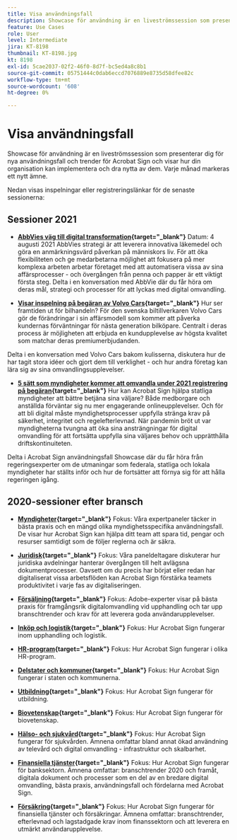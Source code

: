 ```yaml
---
title: Visa användningsfall
description: Showcase för användning är en liveströmssession som presenterar dig för nya användningsfall, trender i Acrobat Sign och visar hur din organisation kan implementera och dra nytta av dem
feature: Use Cases
role: User
level: Intermediate
jira: KT-8198
thumbnail: KT-8198.jpg
kt: 8198
exl-id: 5cae2037-02f2-46f0-8d7f-bc5ed4a8c8b1
source-git-commit: 05751444c0dab6eccd7076889e8735d58dfee82c
workflow-type: tm+mt
source-wordcount: '608'
ht-degree: 0%

---
```


# Visa användningsfall

Showcase för användning är en liveströmssession som presenterar dig för nya användningsfall och trender för Acrobat Sign och visar hur din organisation kan implementera och dra nytta av dem. Varje månad markeras ett nytt ämne.

Nedan visas inspelningar eller registreringslänkar för de senaste sessionerna:

## Sessioner 2021

* **[AbbVies väg till digital transformation](https://use-case-showcase-with-abbvie.joinus.adobeevents.com/){target="_blank"}**
Datum: 4 augusti 2021
AbbVies strategi är att leverera innovativa läkemedel och göra en anmärkningsvärd påverkan på människors liv. För att öka flexibiliteten och ge medarbetarna möjlighet att fokusera på mer komplexa arbeten arbetar företaget med att automatisera vissa av sina affärsprocesser - och övergången från penna och papper är ett viktigt första steg. Delta i en konversation med AbbVie där du får höra om deras mål, strategi och processer för att lyckas med digital omvandling.

* **[Visar inspelning på begäran av Volvo Cars](https://gateway.on24.com/wcc/eh/2172296/lp/2963219/adobe-sign-use-case-showcase%3A-featuring-volvo-cars/){target="_blank"}**
Hur ser framtiden ut för bilhandeln? För den svenska biltillverkaren Volvo Cars gör de förändringar i sin affärsmodell som kommer att påverka kundernas förväntningar för nästa generation bilköpare. Centralt i deras process är möjligheten att erbjuda en kundupplevelse av högsta kvalitet som matchar deras premiumerbjudanden.

Delta i en konversation med Volvo Cars bakom kulisserna, diskutera hur de har tagit stora idéer och gjort dem till verklighet - och hur andra företag kan lära sig av sina omvandlingsupplevelser.

* **[5 sätt som myndigheter kommer att omvandla under 2021 registrering på begäran](https://gateway.on24.com/wcc/eh/2172296/lp/2790280/5-ways-government-agencies-will-transform-in-2021-/){target="_blank"}**
Hur kan Acrobat Sign hjälpa statliga myndigheter att bättre betjäna sina väljare? Både medborgare och anställda förväntar sig nu mer engagerande onlineupplevelser. Och för att bli digital måste myndighetsprocesser uppfylla stränga krav på säkerhet, integritet och regelefterlevnad. När pandemin bröt ut var myndigheterna tvungna att öka sina ansträngningar för digital omvandling för att fortsätta uppfylla sina väljares behov och upprätthålla driftskontinuiteten.

Delta i Acrobat Sign användningsfall Showcase där du får höra från regeringsexperter om de utmaningar som federala, statliga och lokala myndigheter har ställts inför och hur de fortsätter att förnya sig för att hålla regeringen igång.

## 2020-sessioner efter bransch

* **[Myndigheter](https://event.on24.com/wcc/r/2790280/7FFF27458A6834FDF8C73C5149637590?partnerref=EXL){target="_blank"}**
Fokus: Våra expertpaneler täcker in bästa praxis och en mängd olika myndighetsspecifika användningsfall. De visar hur Acrobat Sign kan hjälpa ditt team att spara tid, pengar och resurser samtidigt som de följer reglerna och är säkra.

* **[Juridisk](https://event.on24.com/wcc/r/2634329/292CA0B317E56600A114508CC55376BF?partnerref=EXL){target="_blank"}**
Fokus: Våra paneldeltagare diskuterar hur juridiska avdelningar hanterar övergången till helt avlägsna dokumentprocesser. Oavsett om du precis har börjat eller redan har digitaliserat vissa arbetsflöden kan Acrobat Sign förstärka teamets produktivitet i varje fas av digitaliseringen.

* **[Försäljning](https://acrobat.adobe.com/us/en/business/webinars/adobe-sign-use-case-showcase-sales.html){target="_blank"}**
Fokus: Adobe-experter visar på bästa praxis för framgångsrik digitalomvandling vid upphandling och tar upp branschtrender och krav för att leverera goda användarupplevelser.

* **[Inköp och logistik](https://event.on24.com/wcc/r/2514418/278FB6F16C198E2B866CF487AF9514F6){target="_blank"}**
Fokus: Hur Acrobat Sign fungerar inom upphandling och logistik.

* **[HR-program](https://event.on24.com/wcc/r/2351937/D9E34A102F309DFCAF0D07D5192BD66D){target="_blank"}**
Fokus: Hur Acrobat Sign fungerar i olika HR-program.

* **[Delstater och kommuner](https://event.on24.com/wcc/r/2351937/D9E34A102F309DFCAF0D07D5192BD66D){target="_blank"}**
Fokus: Hur Acrobat Sign fungerar i staten och kommunerna.

* **[Utbildning](https://event.on24.com/wcc/r/2241711/762243D5EE65DAC44D3AE7BCCD3388A7){target="_blank"}**
Fokus: Hur Acrobat Sign fungerar för utbildning.

* **[Biovetenskap](https://event.on24.com/wcc/r/2204781/2C266134D08DDE48E17C77746F192AA6){target="_blank"}**
Fokus: Hur Acrobat Sign fungerar för biovetenskap.

* **[Hälso- och sjukvård](https://event.on24.com/wcc/r/2202626/1D60C42BD396AE273CB09CF53F1051BE){target="_blank"}**
Fokus: Hur Acrobat Sign fungerar för sjukvården. Ämnena omfattar bland annat ökad användning av televård och digital omvandling - infrastruktur och skalbarhet.

* **[Finansiella tjänster](https://event.on24.com/wcc/r/2177152/40A4315A5D32F21AFB5EB03E25C15992){target="_blank"}**
Fokus: Hur Acrobat Sign fungerar för banksektorn. Ämnena omfattar: branschtrender 2020 och framåt, digitala dokument och processer som en del av en bredare digital omvandling, bästa praxis, användningsfall och fördelarna med Acrobat Sign.

* **[Försäkring](https://event.on24.com/wcc/r/2162717/1449ED610AD3B545004079728D9AE0F6){target="_blank"}**
Fokus: Hur Acrobat Sign fungerar för finansiella tjänster och försäkringar. Ämnena omfattar: branschtrender, efterlevnad och lagstadgade krav inom finanssektorn och att leverera en utmärkt användarupplevelse.
